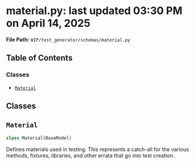 # material.py: last updated 03:30 PM on April 14, 2025

**File Path:** `WIP/test_generator/schemas/material.py`

## Table of Contents

### Classes

- [`Material`](#material)

## Classes

## `Material`

```python
class Material(BaseModel)
```

Defines materials used in testing.
This represents a catch-all for the various methods, fixtures, libraries, and other errata that go into test creation.
